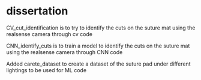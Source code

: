 # dissertation
CV_cut_identification is to try to identify the cuts on the suture mat using the realsense camera through cv code

CNN_identify_cuts is to train a model to identify the cuts on the suture mat using the realsense camera through CNN code

Added carete_dataset to create a dataset of the suture pad under different lightings to be used for ML code
